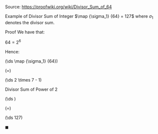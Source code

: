 # 

Source: https://proofwiki.org/wiki/Divisor_Sum_of_64

Example of Divisor Sum of Integer
$\map {\sigma_1} {64} = 127$
where $\sigma_1$ denotes the divisor sum.


Proof
We have that:

$64 = 2^6$

Hence:














\(\ds \map {\sigma_1} {64}\)

\(=\)







\(\ds 2 \times 7 - 1\)





Divisor Sum of Power of 2














\(\ds \)

\(=\)







\(\ds 127\)









$\blacksquare$





